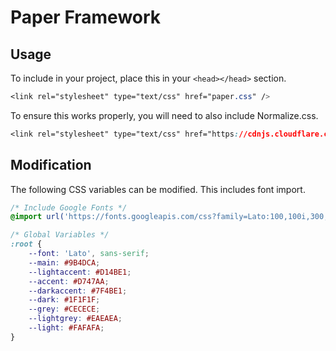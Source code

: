 # Paper Framework
## Usage
To include in your project, place this in your `<head></head>` section.

```css
<link rel="stylesheet" type="text/css" href="paper.css" />
```

To ensure this works properly, you will need to also include Normalize.css.

```css
<link rel="stylesheet" type="text/css" href="https://cdnjs.cloudflare.com/ajax/libs/normalize/8.0.0/normalize.min.css" />
```

## Modification
The following CSS variables can be modified. This includes font import.

```css
/* Include Google Fonts */
@import url('https://fonts.googleapis.com/css?family=Lato:100,100i,300,300i,400,400i,700,700i,900,900i');

/* Global Variables */
:root {
    --font: 'Lato', sans-serif;
    --main: #9B4DCA;
    --lightaccent: #D14BE1;
    --accent: #D747AA;
    --darkaccent: #7F4BE1;
    --dark: #1F1F1F;
    --grey: #CECECE;
    --lightgrey: #EAEAEA;
    --light: #FAFAFA;
}
```

